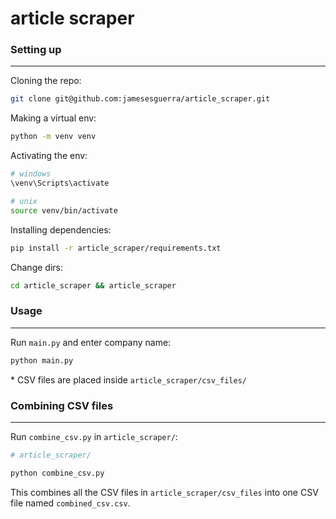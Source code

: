 # article scraper

### Setting up
----

Cloning the repo:
```sh
git clone git@github.com:jamesesguerra/article_scraper.git
```

Making a virtual env:
```sh
python -m venv venv
```

Activating the env:
```sh
# windows
\venv\Scripts\activate

# unix
source venv/bin/activate
```

Installing dependencies:
```sh
pip install -r article_scraper/requirements.txt
```

Change dirs:
```sh
cd article_scraper && article_scraper
```

### Usage
----

Run `main.py` and enter company name:
```sh
python main.py
```

\* CSV files are placed inside `article_scraper/csv_files/`

### Combining CSV files
---

Run `combine_csv.py` in `article_scraper/`:
```sh
# article_scraper/

python combine_csv.py
```

This combines all the CSV files in `article_scraper/csv_files` into one CSV file named `combined_csv.csv`.



